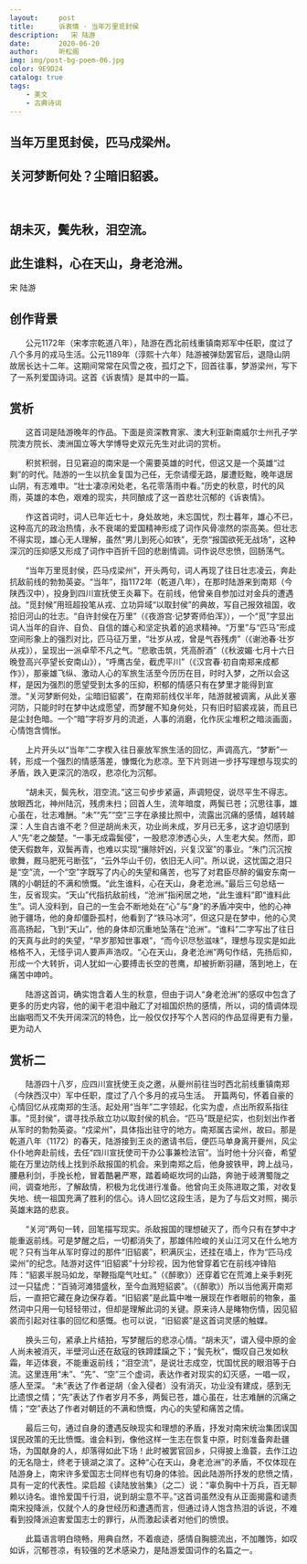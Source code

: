 ```yaml
---
layout:     post
title:      诉衷情 · 当年万里觅封侯
description:   宋 陆游
date:       2020-06-20
author:     听松阁
img: img/post-bg-poem-06.jpg
color: 9E9D24
catalog: true
tags:
    - 美文
    - 古典诗词
---
```


## 当年万里觅封侯，匹马戍梁州。
## 关河梦断何处？尘暗旧貂裘。
&nbsp;
## 胡未灭，鬓先秋，泪空流。
## 此生谁料，心在天山，身老沧洲。

宋 陆游

## 创作背景

　　公元1172年（宋孝宗乾道八年），陆游在西北前线重镇南郑军中任职，度过了八个多月的戎马生活。公元1189年（淳熙十六年）陆游被弹劾罢官后，退隐山阴故居长达十二年。这期间常常在风雪之夜，孤灯之下，回首往事，梦游梁州，写下了一系列爱国诗词。这首《诉衷情》是其中的一篇。



## 赏析

　　这首词是陆游晚年的作品。下面是资深教育家、澳大利亚新南威尔士州孔子学院澳方院长、澳洲国立等大学博导史双元先生对此词的赏析。

　　积贫积弱，日见窘迫的南宋是一个需要英雄的时代，但这又是一个英雄“过剩”的时代。陆游的一生以抗金复国为己任，无奈请缨无路，屡遭贬黜，晚年退居山阴，有志难申。“壮士凄凉闲处老，名花零落雨中看。”历史的秋意，时代的风雨，英雄的本色，艰难的现实，共同酿成了这一首悲壮沉郁的《诉衷情》。

　　作这首词时，词人已年近七十，身处故地，未忘国忧，烈士暮年，雄心不已，这种高亢的政治热情，永不衰竭的爱国精神形成了词作风骨凛然的崇高美。但壮志不得实现，雄心无人理解，虽然“男儿到死心如铁”，无奈“报国欲死无战场”，这种深沉的压抑感又形成了词作中百折千回的悲剧情调。词作说尽忠愤，回肠荡气。

　　“当年万里觅封侯，匹马戍梁州”，开头两句，词人再现了往日壮志凌云，奔赴抗敌前线的勃勃英姿。“当年”，指1172年（乾道八年），在那时陆游来到南郑（今陕西汉中），投身到四川宣抚使王炎幕下。在前线，他曾亲自参加过对金兵的遭遇战。“觅封候”用班超投笔从戎、立功异域“以取封侯”的典故，写自己报效祖国，收拾旧河山的壮志。“自许封侯在万里”（《夜游宫·记梦寄师伯浑》），一个“觅”字显出词人当年的自许、自负、自信的雄心和坚定执着的追求精神。“万里”与“匹马”形成空间形象上的强烈对比，匹马征万里，“壮岁从戎，曾是气吞残虏”（《谢池春·壮岁从戎》），呈现出一派卓荦不凡之气。“悲歌击筑，凭高酹酒”（《秋波媚·七月十六日晚登高兴亭望长安南山》），“呼鹰古垒，截虎平川”（《汉宫春·初自南郑来成都作》），那豪雄飞纵、激动人心的军旅生活至今历历在目，时时入梦，之所以会这样，是因为强烈的愿望受到太多的压抑，积郁的情感只有在梦里才能得到宣泄。“关河梦断何处，尘暗旧貂裘”，在南郑前线仅半年，陆游就被调离，从此关塞河防，只能时时在梦中达成愿望，而梦醒不知身何处，只有旧时貂裘戎装，而且已是尘封色暗。一个“暗”字将岁月的流逝，人事的消磨，化作灰尘堆积之暗淡画面，心情饱含惆怅。

　　上片开头以“当年”二字楔入往日豪放军旅生活的回忆，声调高亢，“梦断”一转，形成一个强烈的情感落差，慷慨化为悲凉。至下片则进一步抒写理想与现实的矛盾，跌入更深沉的浩叹，悲凉化为沉郁。

　　“胡未灭，鬓先秋，泪空流。”这三句步步紧逼，声调短促，说尽平生不得志。放眼西北，神州陆沉，残虏未扫；回首人生，流年暗度，两鬓已苍；沉思往事，雄心虽在，壮志难酬。“未”“先”“空”三字在承接比照中，流露出沉痛的感情，越转越深：人生自古谁不老？但逆胡尚未灭，功业尚未成，岁月已无多，这才迫切感到人“先”老之酸楚。“一事无成霜鬓侵”，一股悲凉渗透心头，人生老大矣。然而，即使天假数年，双鬓再青，也难以实现“攘除奸凶，兴复汉室”的事业。“朱门沉沉按歌舞，厩马肥死弓断弦”，“云外华山千仞，依旧无人问”。所以说，这忧国之泪只是“空”流，一个“空”字既写了内心的失望和痛苦，也写了对君臣尽醉的偏安东南一隅的小朝廷的不满和愤慨。“此生谁料，心在天山，身老沧洲。”最后三句总结一生，反省现实。“天山”代指抗敌前线，“沧洲”指闲居之地，“此生谁料”即“谁料此生”。词人没料到，自己的一生会不断地处在“心”与“身”的矛盾冲突中，他的心神驰于疆场，他的身却僵卧孤村，他看到了“铁马冰河”，但这只是在梦中，他的心灵高高扬起，飞到“天山”，他的身体却沉重地坠落在“沧洲”。“谁料”二字写出了往日的天真与此时的失望，“早岁那知世事艰”，“而今识尽愁滋味”，理想与现实是如此格格不入，无怪乎词人要声声浩叹。“心在天山，身老沧洲”两句作结，先扬后抑，形成一个大转折，词人犹如一心要搏击长空的苍鹰，却被折断羽翮，落到地上，在痛苦中呻吟。

　　陆游这首词，确实饱含着人生的秋意，但由于词人“身老沧洲”的感叹中包含了更多的历史内容，他的阑干老泪中融汇了对祖国炽热的感情，所以，词的情调体现出幽咽而又不失开阔深沉的特色，比一般仅仅抒写个人苦闷的作品显得更有力量，更为动人





## 赏析二

　　陆游四十八岁，应四川宣抚使王炎之邀，从夔州前往当时西北前线重镇南郑（今陕西汉中）军中任职，度过了八个多月的戎马生活。　开篇两句，怀着自豪的心情回忆从戎南郑的生活。起处用“当年”二字领起，化实为虚，点出所叙系指往事。“觅封侯”，谓寻找杀敌立功以取封侯的机会。“匹马”既是纪实，也刻划出作者从军时的勃勃英姿。“戍梁州”，具体指出驻守的地方。南郑属古梁州，故曰。那是乾道八年（1172）的春天，陆游接到王炎的邀请书后，便匹马单身离开夔州，风尘仆仆地奔赴前线，去任“四川宣抚使司干办公事兼检法官”。当时他十分兴奋，希望能在万里边防线上找到杀敌报国的机会。来到南郑之后，他身披铁甲，跨上战马，腰悬利剑，手挽长枪，冒着酷暑严寒，踏着崎岖坎坷的山路，奔驰于岐渭蜀陇之间，调查地形，了解敌情，积极为北伐进行准备。他曾向王炎陈进取之策，对收复失地、统一祖国充满了胜利的信心。诗人回忆这段生活，是为了与后文对照，揭示英雄末路的悲哀。

　　“关河”两句一转，回笔描写现实。杀敌报国的理想破灭了，而今只有在梦中才能重返前线。可是梦醒之后，一切都消失了，那雄伟险峻的关山江河又在什么地方呢？只有当年从军时穿过的那件“旧貂裘”，积满灰尘，还挂在墙上，作为“匹马戍梁州”的纪念。陆游对这件“旧貂裘”十分珍视，因为他曾穿着它在前线冲锋陷阵：“貂裘半脱马如龙，举鞭指麾气吐虹。”（《醉歌》）还穿着它在荒滩上亲手剌死过一只猛虎：“百骑河滩猎盛秋，至今血溅短貂裘”。（《醉歌》）所以当他离开南郑后，一直把它藏在身边保存着。“旧貂裘”是此篇中唯一展现在作者眼前的物象，虽然词中只用一句轻轻带过，但却是理解此词的关键。原来诗人是睹物伤情，因见貂裘而引起对往事的回忆和感慨。也可以说，“旧貂裘”是这首词灵感的触媒。

　　换头三句，紧承上片结拍，写梦醒后的悲凉心情。“胡未灭”，谓入侵中原的金人尚未被消灭，半壁河山还在敌寇的铁蹄蹂躏之下；“鬓先秋”，慨叹自己发如秋霜，年迈体衰，不能重返前线；“泪空流”，是说壮志成空，忧国忧民的眼泪等于白流。这里连用“未”、“先”、“空”三个虚词，表达作者对现实的幻灭感，一唱一叹，感人至深。 “未”表达了作者逆胡（金入侵者）没有消灭，功业没有建成，感到无比遗恨之情；“先”表达了作者岁月不多，两鬓已苍，雄心虽在，壮志难酬的沉痛之情；“空”表达了作者对朝廷的不满和愤慨，内心的失望和痛苦之情。

　　最后三句，通过自身的遭遇反映现实和理想的矛盾，抒发对南宋统治集团误国误民政策的无比愤慨。谁会料到，像他这样一生志在恢复中原，时刻准备奔赴疆场，为国献身的人，却落得如此下场！此时被罢官回乡，只得披上渔蓑，去作江边的无名隐士，终老于镜湖之滨了。这种“心在天山，身老沧洲”的矛盾，不仅体现在陆游身上，南宋许多爱国志士同样也有切身的体验。因此陆游所抒发的悲愤之情，具有一定的代表性。梁启超《读陆放翁集》（之二）说：“辜负胸中十万兵，百无聊赖以诗名。谁怜爱国千行泪，说到胡尘意不平。”这首词虽然没有从正面揭露和谴责南宋投降派，仅就个人的身世经历和遭遇而言，但通过诗人饱含热泪的诉说，不难看到投降派迫害爱国志士的罪行，从而激起读者对他们的愤恨。

　　此篇语言明白晓畅，用典自然，不着痕迹，感情自胸臆流出，不加雕饰，如叹如诉，沉郁苍凉，有较强的艺术感染力，是陆游爱国词作的名篇之一。
